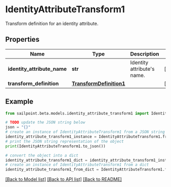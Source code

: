 # IdentityAttributeTransform1

Transform definition for an identity attribute.

## Properties

Name | Type | Description | Notes
------------ | ------------- | ------------- | -------------
**identity_attribute_name** | **str** | Identity attribute&#39;s name. | [optional] 
**transform_definition** | [**TransformDefinition1**](TransformDefinition1.md) |  | [optional] 

## Example

```python
from sailpoint.beta.models.identity_attribute_transform1 import IdentityAttributeTransform1

# TODO update the JSON string below
json = "{}"
# create an instance of IdentityAttributeTransform1 from a JSON string
identity_attribute_transform1_instance = IdentityAttributeTransform1.from_json(json)
# print the JSON string representation of the object
print(IdentityAttributeTransform1.to_json())

# convert the object into a dict
identity_attribute_transform1_dict = identity_attribute_transform1_instance.to_dict()
# create an instance of IdentityAttributeTransform1 from a dict
identity_attribute_transform1_from_dict = IdentityAttributeTransform1.from_dict(identity_attribute_transform1_dict)
```
[[Back to Model list]](../README.md#documentation-for-models) [[Back to API list]](../README.md#documentation-for-api-endpoints) [[Back to README]](../README.md)


